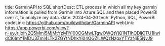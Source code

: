 title: GarminAPI to SQL
shortDesc: ETL process in which all my key garmin information is pulled from Garmin into Azure SQL and then placed PowerBI over it, to analyze my data.
date: 2024-04-20
tech: Python, SQL, PowerBI
codeLink: https://github.com/buildwithdan/GarminAPI
webLink: https://app.powerbi.com/view?r=eyJrIjoiN2Q5MmI5MjMtYzM1Yi00OGMwLTgwOWQtYjQ1NTlhODljOTU1IiwidCI6ImY1MDU3ZmI4LTk2ZGYtNDhkYi04OGZlLWQzNzgxYTYzNjE5NyJ9

